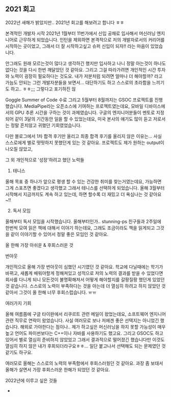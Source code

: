 ## 2021 회고

2022년 새해가 밝았지만.. 2021년 회고를 해보려고 합니다 ㅎㅎ 

본격적인 개발자 시작
2021년 1월부터 11번가에서 신입 공채로 입사해서 머신러닝 엔지니어로 근무하게 되었습니다. 인턴을 제외하면 본격적으로 저의 개발자로서의 커리어를 시작하는 곳이었고, 그래서 더 잘 시작하고싶고 슈퍼 신입이 되자!! 라는 마음이 있었습니다. 

안그래도 원래 모르는것이 많다고 생각하긴 했지만 입사하고 나니 정말 아는것이 하나도 없다는 것을 다시 한번 깨달았던 것 같아요. 그리고 그걸 따라가려면 개인적인 시간 투자와 노력이 굉장히 필요하다는 것도요. 내가 저분처럼 되려면 얼마나 더 해야할까? 라고 가늠도 안되는 그런 개발자분들을 보면서... 대단하기도 하고 스스로의 초라함을 느끼기도 하고.. ㅎㅎ;;; 그렇다고 포기하진 않



Goggle Summer of Code 수료
그리고 5월부터 8월까지는 GSOC 프로젝트를 진행했습니다. MediaPipe라는 오픈소스에 기여하는 프로젝트였는데요, 모바일 디바이스에서의 GPU 추론 시간을 구하는 것이 과제였습니다. 구글의 엔지니어분들이 멘토로 지정되어 같이 3달의 기간동안 일을 할 수 있었는데요, 미국 본사의 얘기도 많이 듣고 저로서는 정말 흔치않고 귀했던 기회였었습니다. 

다만 블로그에서 1차 합격 후기만 올리고 최종 합격 후기를 올리지 않은 이유는... 사실 스스로에게 별로 떳떳하지 못했던게 있는 것 같아요. 프로젝트도 제가 원하는 output이 나오질 않았고, 





그 외 개인적으로 '성장'하려고 했던 노력들
1. 테니스


올해 목표 중 하나가 앞으로 평생 할 수 있는 건강한 취미를 찾는거였는데요, 가능하면 그게 스포츠면 좋겠다고 생각했고 그래서 테니스를 선택하게 되었습니다. 올해 3월부터 시작해서 지금까지도 계속 하고 있는데, 하면 할수록 더 재밌고 더 욕심나는 것 같아요~!! 

2. 독서 모임

올해부터 독서 모임을 시작했습니다. 올해부터인가.. stunning-ps 친구들과 2주일에 한번씩 모여 읽은 책에 대해서 이야기 하는데요, 그래도 조금이라도 책을 읽게되고 그것을 같이 이야기할 수 있어서 정말 좋은 모임인 것 같아요. 



올 한해 가장 아쉬운 & 후회스러운 것

번아웃

개인적으로 올해 가장 번아웃이 심했던 시기였던 것 같아요. 학교에 다닐때에는 학기가 바뀌고, 새롭게 배워야할게 정해져있고 성적으로 저의 노력의 결과를 받을 수 있었다면 회사를 다니게 되니 모든것이 불명확해져서 어떻게 해야할지를 갈팡질팡 했던게 있었던 것 같습니다. 스스로의 노력이 부족하다는 것을 아는데 더 열심히 하려고 하지 않았던 것 같아서 그것이 올 한해 너무 후회스럽습니다. ㅠㅠ 

여러가지 기회

올해 여름쯤에 구글 타이완에서 리쿠르트 관련 메일이 왔었는데요, 소프트웨어 엔지니어 관련 직무로 연락이 왔었습니다. 사실 여러모로 보나 저에겐 좋은 선택지는 아니었긴 했습니다. 해외로 가야한다는 점이나.. 제가 하고싶은 머신러닝을 하지 못할 가능성이 매우 높고 언어도 파이썬보다는 C++이나 자바를 사용하기도 했고요. 그리고 GSOC도 하고있어서 별로 열심히 준비하지 않았었고 그래서 결과적으로 떨어졌긴 했습니다만 이것도 열심히 하지 않은 내가 후회되더라구요ㅎㅎ... 일단 붙고나서 선택해도 되는 문제였던 것 같기도 하구요. 



여러모로 올해는 스스로의 노력의 부족함에서 후회스러웠던 것 같아요. 과장 좀 보태서 올해가 살면서 가장 후회스러운 한해가 되었던 것 같아요. 



2022년에 이루고 싶은 것들

- 

